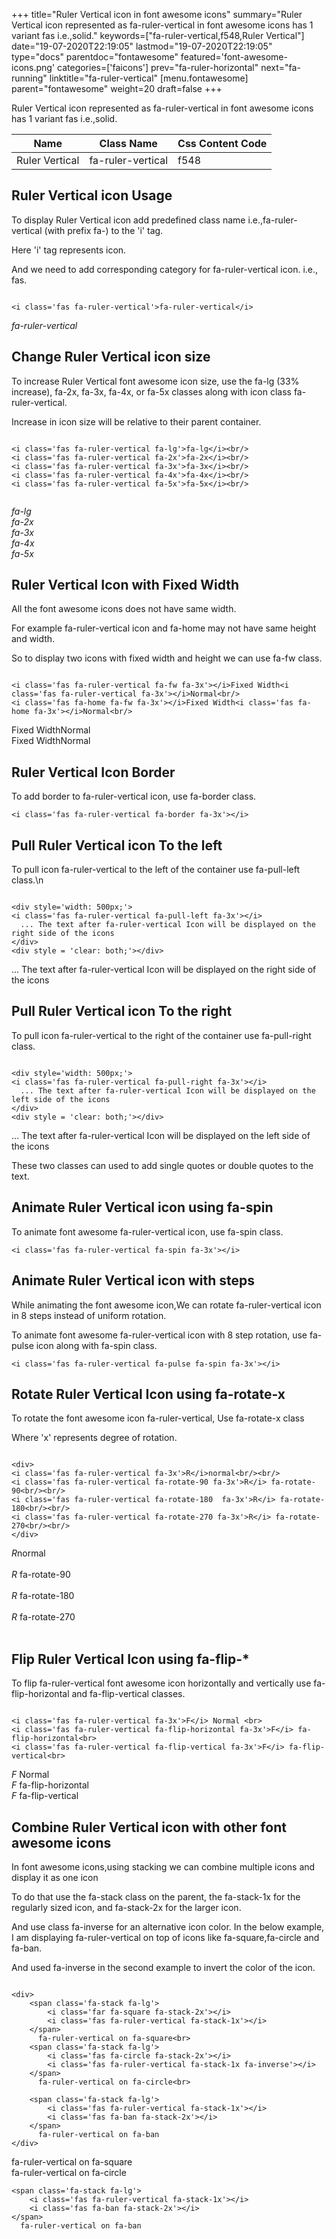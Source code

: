 +++
title="Ruler Vertical icon in font awesome icons"
summary="Ruler Vertical icon represented as fa-ruler-vertical in font awesome icons has 1 variant fas i.e.,solid."
keywords=["fa-ruler-vertical,f548,Ruler Vertical"]
date="19-07-2020T22:19:05"
lastmod="19-07-2020T22:19:05"
type="docs"
parentdoc="fontawesome"
featured='font-awesome-icons.png'
categories=['faicons']
prev="fa-ruler-horizontal"
next="fa-running"
linktitle="fa-ruler-vertical"
[menu.fontawesome]
parent="fontawesome"
weight=20
draft=false
+++


Ruler Vertical icon represented as fa-ruler-vertical in font awesome icons has 1 variant fas i.e.,solid.

<div class='table-responsive'><table class='table'><thead><tr><th>Name</th><th>Class Name</th><th>Css Content Code</th></tr></thead><tbody><tr><td>Ruler Vertical</td><td>fa-ruler-vertical</td><td>f548</td></tr></tbody></table></div>



## Ruler Vertical icon Usage

To display Ruler Vertical icon add predefined class name i.e.,fa-ruler-vertical (with prefix fa-) to the 'i' tag.

Here 'i' tag represents icon.

And we need to add corresponding category for fa-ruler-vertical icon. i.e., fas.


```

<i class='fas fa-ruler-vertical'>fa-ruler-vertical</i>
```

<i class='fas fa-ruler-vertical'>fa-ruler-vertical</i>




## Change Ruler Vertical icon size
To increase Ruler Vertical font awesome icon size, use the fa-lg (33% increase), fa-2x, fa-3x, fa-4x, or fa-5x classes along with icon class fa-ruler-vertical.

Increase in icon size will be relative to their parent container. 

```

<i class='fas fa-ruler-vertical fa-lg'>fa-lg</i><br/>
<i class='fas fa-ruler-vertical fa-2x'>fa-2x</i><br/>
<i class='fas fa-ruler-vertical fa-3x'>fa-3x</i><br/>
<i class='fas fa-ruler-vertical fa-4x'>fa-4x</i><br/>
<i class='fas fa-ruler-vertical fa-5x'>fa-5x</i><br/>
            
```

<i class='fas fa-ruler-vertical fa-lg'>fa-lg</i><br/>
<i class='fas fa-ruler-vertical fa-2x'>fa-2x</i><br/>
<i class='fas fa-ruler-vertical fa-3x'>fa-3x</i><br/>
<i class='fas fa-ruler-vertical fa-4x'>fa-4x</i><br/>
<i class='fas fa-ruler-vertical fa-5x'>fa-5x</i><br/>
            



## Ruler Vertical Icon with Fixed Width 

All the font awesome icons does not have same width.

For example fa-ruler-vertical icon and fa-home may not have same height and width.

So to display two icons with fixed width and height we can use fa-fw class.


```

<i class='fas fa-ruler-vertical fa-fw fa-3x'></i>Fixed Width<i class='fas fa-ruler-vertical fa-3x'></i>Normal<br/>
<i class='fas fa-home fa-fw fa-3x'></i>Fixed Width<i class='fas fa-home fa-3x'></i>Normal<br/>
```

<i class='fas fa-ruler-vertical fa-fw fa-3x'></i>Fixed Width<i class='fas fa-ruler-vertical fa-3x'></i>Normal<br/>
<i class='fas fa-home fa-fw fa-3x'></i>Fixed Width<i class='fas fa-home fa-3x'></i>Normal<br/>



## Ruler Vertical Icon Border 

To add border to fa-ruler-vertical icon, use fa-border class.


```
<i class='fas fa-ruler-vertical fa-border fa-3x'></i>

```
<i class='fas fa-ruler-vertical fa-border fa-3x'></i>





## Pull Ruler Vertical icon To the left

To pull icon fa-ruler-vertical to the left of the container use fa-pull-left class.\n

```

<div style='width: 500px;'>
<i class='fas fa-ruler-vertical fa-pull-left fa-3x'></i>
  ... The text after fa-ruler-vertical Icon will be displayed on the right side of the icons
</div>
<div style = 'clear: both;'></div>
```

<div style='width: 500px;'>
<i class='fas fa-ruler-vertical fa-pull-left fa-3x'></i>
  ... The text after fa-ruler-vertical Icon will be displayed on the right side of the icons
</div>
<div style = 'clear: both;'></div>




## Pull Ruler Vertical icon To the right
To pull icon fa-ruler-vertical to the right of the container use fa-pull-right class.

```

<div style='width: 500px;'>
<i class='fas fa-ruler-vertical fa-pull-right fa-3x'></i>
  ... The text after fa-ruler-vertical Icon will be displayed on the left side of the icons
</div>
<div style = 'clear: both;'></div>
```

<div style='width: 500px;'>
<i class='fas fa-ruler-vertical fa-pull-right fa-3x'></i>
  ... The text after fa-ruler-vertical Icon will be displayed on the left side of the icons
</div>
<div style = 'clear: both;'></div>

These two classes can used to add single quotes or double quotes to the text.


## Animate Ruler Vertical icon using fa-spin
To animate font awesome fa-ruler-vertical icon, use fa-spin class.

```
<i class='fas fa-ruler-vertical fa-spin fa-3x'></i>
```
<i class='fas fa-ruler-vertical fa-spin fa-3x'></i>




## Animate Ruler Vertical icon with steps
While animating the font awesome icon,We can rotate fa-ruler-vertical icon in 8 steps instead of uniform rotation.

To animate font awesome fa-ruler-vertical icon with 8 step rotation, use fa-pulse icon along with fa-spin class.


```
<i class='fas fa-ruler-vertical fa-pulse fa-spin fa-3x'></i>

```
<i class='fas fa-ruler-vertical fa-pulse fa-spin fa-3x'></i>





## Rotate Ruler Vertical Icon using fa-rotate-x
To rotate the font awesome icon fa-ruler-vertical, Use fa-rotate-x class

Where 'x' represents degree of rotation.


```

<div>
<i class='fas fa-ruler-vertical fa-3x'>R</i>normal<br/><br/>
<i class='fas fa-ruler-vertical fa-rotate-90 fa-3x'>R</i> fa-rotate-90<br/><br/> 
<i class='fas fa-ruler-vertical fa-rotate-180  fa-3x'>R</i> fa-rotate-180<br/><br/> 
<i class='fas fa-ruler-vertical fa-rotate-270 fa-3x'>R</i> fa-rotate-270<br/><br/>
</div>
```

<div>
<i class='fas fa-ruler-vertical fa-3x'>R</i>normal<br/><br/>
<i class='fas fa-ruler-vertical fa-rotate-90 fa-3x'>R</i> fa-rotate-90<br/><br/> 
<i class='fas fa-ruler-vertical fa-rotate-180  fa-3x'>R</i> fa-rotate-180<br/><br/> 
<i class='fas fa-ruler-vertical fa-rotate-270 fa-3x'>R</i> fa-rotate-270<br/><br/>
</div>




## Flip Ruler Vertical Icon using fa-flip-*
To flip fa-ruler-vertical font awesome icon horizontally and vertically use fa-flip-horizontal and fa-flip-vertical classes. 

```

<i class='fas fa-ruler-vertical fa-3x'>F</i> Normal <br>
<i class='fas fa-ruler-vertical fa-flip-horizontal fa-3x'>F</i> fa-flip-horizontal<br>
<i class='fas fa-ruler-vertical fa-flip-vertical fa-3x'>F</i> fa-flip-vertical<br>
```

<i class='fas fa-ruler-vertical fa-3x'>F</i> Normal <br>
<i class='fas fa-ruler-vertical fa-flip-horizontal fa-3x'>F</i> fa-flip-horizontal<br>
<i class='fas fa-ruler-vertical fa-flip-vertical fa-3x'>F</i> fa-flip-vertical<br>




## Combine Ruler Vertical icon with other font awesome icons
In font awesome icons,using stacking we can combine multiple icons and display it as one icon 

To do that use the fa-stack class on the parent, the fa-stack-1x for the regularly sized icon, and fa-stack-2x for the larger icon.

And use class fa-inverse for an alternative icon color. 
In the below example, I am displaying fa-ruler-vertical on top of icons like fa-square,fa-circle and fa-ban.

And used fa-inverse in the second example to invert the color of the icon.

```

<div>
    <span class='fa-stack fa-lg'>
        <i class='far fa-square fa-stack-2x'></i>
        <i class='fas fa-ruler-vertical fa-stack-1x'></i>
    </span>
      fa-ruler-vertical on fa-square<br>
    <span class='fa-stack fa-lg'>
        <i class='fas fa-circle fa-stack-2x'></i>
        <i class='fas fa-ruler-vertical fa-stack-1x fa-inverse'></i>
    </span>
      fa-ruler-vertical on fa-circle<br>

    <span class='fa-stack fa-lg'>
        <i class='fas fa-ruler-vertical fa-stack-1x'></i>
        <i class='fas fa-ban fa-stack-2x'></i>
    </span>
      fa-ruler-vertical on fa-ban
</div>
```

<div>
    <span class='fa-stack fa-lg'>
        <i class='far fa-square fa-stack-2x'></i>
        <i class='fas fa-ruler-vertical fa-stack-1x'></i>
    </span>
      fa-ruler-vertical on fa-square<br>
    <span class='fa-stack fa-lg'>
        <i class='fas fa-circle fa-stack-2x'></i>
        <i class='fas fa-ruler-vertical fa-stack-1x fa-inverse'></i>
    </span>
      fa-ruler-vertical on fa-circle<br>

    <span class='fa-stack fa-lg'>
        <i class='fas fa-ruler-vertical fa-stack-1x'></i>
        <i class='fas fa-ban fa-stack-2x'></i>
    </span>
      fa-ruler-vertical on fa-ban
</div>







